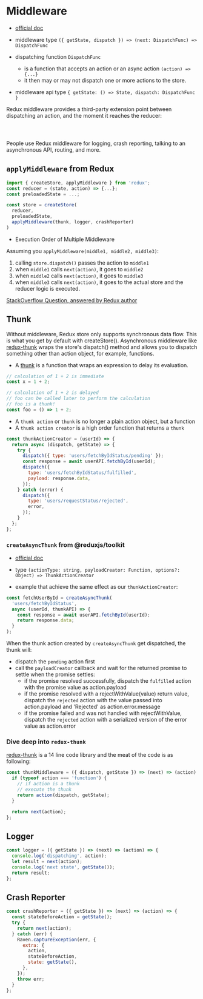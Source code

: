 # Middleware

- [official doc](https://redux.js.org/advanced/middleware)

- middleware type
  `({ getState, dispatch }) => (next: DispatchFunc) => DispatchFunc`

- dispatching function `DispatchFunc`

  - is a function that accepts an action or an async action `(action) => {...}`
  - it then may or may not dispatch one or more actions to the store.

- middleware api type `{ getState: () => State, dispatch: DispatchFunc }`

Redux middleware provides a third-party extension point between dispatching an
action, and the moment it reaches the reducer:

<p style="text-align: center; margin: 2em">
  <img style="width:100%;max-width:640px;" :src="$withBase('/reduxMiddleware.png')">
</p>

People use Redux middleware for logging, crash reporting, talking to an
asynchronous API, routing, and more.

## `applyMiddleware` from Redux

```js
import { createStore, applyMiddleware } from 'redux';
const reducer = (state, action) => {...};
const preloadedState = ...;

const store = createStore(
  reducer,
  preloadedState,
  applyMiddleware(thunk, logger, crashReporter)
)
```

- Execution Order of Multiple Middleware

Assuming you `applyMiddleware(middle1, middle2, middle3)`:

1. calling `store.dispatch()` passes the action to `middle1`
1. when `middle1` calls `next(action)`, it goes to `middle2`
1. when `middle2` calls `next(action)`, it goes to `middle3`
1. when `middle3` calls `next(action)`, it goes to the actual store and the
   reducer logic is executed.

[StackOverflow Question, answered by Redux author](https://stackoverflow.com/questions/46608411/order-of-multiple-middleware-in-react-redux)

## Thunk

Without middleware, Redux store only supports synchronous data flow. This is
what you get by default with createStore(). Asynchronous middleware like
[redux-thunk](https://github.com/reduxjs/redux-thunk/blob/master/src/index.js)
wraps the store's dispatch() method and allows you to dispatch something other
than action object, for example, functions.

- A [thunk](https://en.wikipedia.org/wiki/Thunk) is a function that wraps an
  expression to delay its evaluation.

```js
// calculation of 1 + 2 is immediate
const x = 1 + 2;

// calculation of 1 + 2 is delayed
// foo can be called later to perform the calculation
// foo is a thunk!
const foo = () => 1 + 2;
```

- A `thunk action` or `thunk` is no longer a plain action object, but a function
- A `thunk action creator` is a high order function that returns a `thunk`

```js
const thunkActionCreator = (userId) => {
  return async (dispatch, getState) => {
    try {
      dispatch({ type: 'users/fetchByIdStatus/pending' });
      const response = await userAPI.fetchById(userId);
      dispatch({
        type: 'users/fetchByIdStatus/fulfilled',
        payload: response.data,
      });
    } catch (error) {
      dispatch({
        type: 'users/requestStatus/rejected',
        error,
      });
    }
  };
};
```

### `createAsyncThunk` from @reduxjs/toolkit

- [official doc](https://redux-toolkit.js.org/api/createAsyncThunk)

- type
  `(actionType: string, payloadCreator: Function, options?: Object) => ThunkActionCreator`

- example that achieve the same effect as our `thunkActionCreator`:

```js
const fetchUserById = createAsyncThunk(
  'users/fetchByIdStatus',
  async (userId, thunkAPI) => {
    const response = await userAPI.fetchById(userId);
    return response.data;
  }
);
```

When the thunk action created by `createAsyncThunk` get dispatched, the thunk
will:

- dispatch the `pending` action first
- call the `payloadCreator` callback and wait for the returned promise to settle
  when the promise settles:
  - if the promise resolved successfully, dispatch the `fulfilled` action with
    the promise value as action.payload
  - if the promise resolved with a rejectWithValue(value) return value, dispatch
    the `rejected` action with the value passed into action.payload and
    'Rejected' as action.error.message
  - if the promise failed and was not handled with rejectWithValue, dispatch the
    `rejected` action with a serialized version of the error value as
    action.error

### Dive deep into `redux-thunk`

[redux-thunk](https://github.com/reduxjs/redux-thunk/blob/master/src/index.js)
is a 14 line code library and the meat of the code is as following:

```js
const thunkMiddleware = ({ dispatch, getState }) => (next) => (action) => {
  if (typeof action === 'function') {
    // if action is a thunk
    // execute the thunk
    return action(dispatch, getState);
  }

  return next(action);
};
```

## Logger

```js
const logger = ({ getState }) => (next) => (action) => {
  console.log('dispatching', action);
  let result = next(action);
  console.log('next state', getState());
  return result;
};
```

## Crash Reporter

```js
const crashReporter = ({ getState }) => (next) => (action) => {
  const stateBeforeAction = getState();
  try {
    return next(action);
  } catch (err) {
    Raven.captureException(err, {
      extra: {
        action,
        stateBeforeAction,
        state: getState(),
      },
    });
    throw err;
  }
};
```
